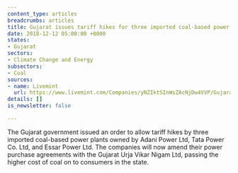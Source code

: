 ```yaml
---
content_type: articles
breadcrumbs: articles
title: Gujarat issues tariff hikes for three imported coal-based power plants
date: 2018-12-12 05:00:00 +0000
states:
- Gujarat
sectors:
- Climate Change and Energy
subsectors:
- Coal
sources:
- name: Livemint
  url: https://www.livemint.com/Companies/yNZIktSInWsZAcNjDw4VVP/Gujarat-allows-power-tariff-hikes-in-relief-to-Tata-Adani.html
details: []
is_newsletter: false

---
```

The Gujarat government issued an order to allow tariff hikes by three imported coal-based power plants owned by Adani Power Ltd, Tata Power Co. Ltd, and Essar Power Ltd. The companies will now amend their power purchase agreements with the Gujarat Urja Vikar Nigam Ltd, passing the higher cost of coal on to consumers in the state. 
